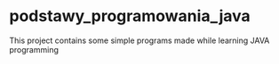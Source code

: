 # podstawy_programowania_java
This project contains some simple programs made while learning JAVA programming 
